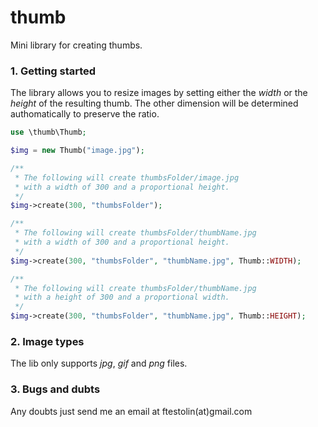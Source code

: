 thumb
=====

Mini library for creating thumbs.

### 1. Getting started

The library allows you to resize images by setting either the _width_ or the _height_ of the resulting thumb. The other dimension will be determined authomatically to preserve the ratio.

```php
use \thumb\Thumb;

$img = new Thumb("image.jpg");

/** 
 * The following will create thumbsFolder/image.jpg
 * with a width of 300 and a proportional height.
 */
$img->create(300, "thumbsFolder");

/** 
 * The following will create thumbsFolder/thumbName.jpg
 * with a width of 300 and a proportional height.
 */
$img->create(300, "thumbsFolder", "thumbName.jpg", Thumb::WIDTH);

/** 
 * The following will create thumbsFolder/thumbName.jpg
 * with a height of 300 and a proportional width.
 */
$img->create(300, "thumbsFolder", "thumbName.jpg", Thumb::HEIGHT);
``` 

### 2. Image types

The lib only supports _jpg_, _gif_ and _png_ files.

### 3. Bugs and dubts

Any doubts just send me an email at ftestolin(at)gmail.com
